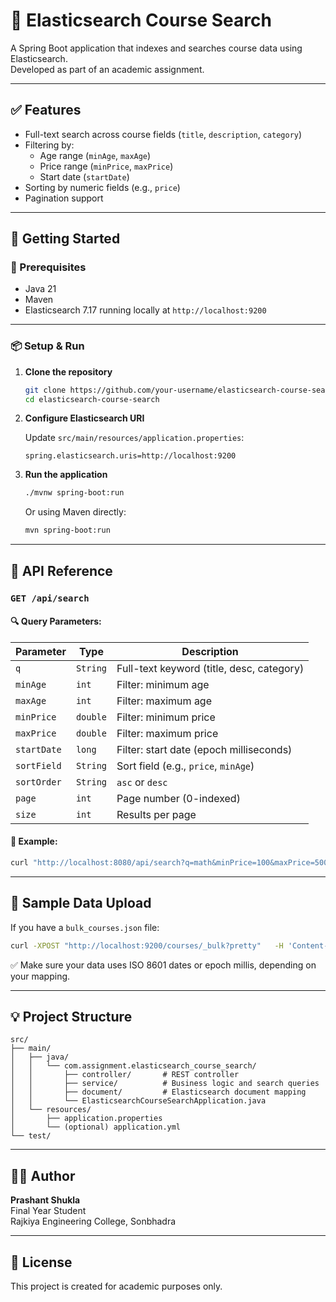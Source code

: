 # 📘 Elasticsearch Course Search

A Spring Boot application that indexes and searches course data using Elasticsearch.  
Developed as part of an academic assignment.

---

## ✅ Features

- Full-text search across course fields (`title`, `description`, `category`)
- Filtering by:
  - Age range (`minAge`, `maxAge`)
  - Price range (`minPrice`, `maxPrice`)
  - Start date (`startDate`)
- Sorting by numeric fields (e.g., `price`)
- Pagination support

---

## 🚀 Getting Started

### 🔧 Prerequisites

- Java 21
- Maven
- Elasticsearch 7.17 running locally at `http://localhost:9200`

---

### 📦 Setup & Run

1. **Clone the repository**

   ```bash
   git clone https://github.com/your-username/elasticsearch-course-search.git
   cd elasticsearch-course-search
   ```

2. **Configure Elasticsearch URI**

   Update `src/main/resources/application.properties`:
   ```properties
   spring.elasticsearch.uris=http://localhost:9200
   ```

3. **Run the application**

   ```bash
   ./mvnw spring-boot:run
   ```

   Or using Maven directly:

   ```bash
   mvn spring-boot:run
   ```

---

## 📡 API Reference

### `GET /api/search`

#### 🔍 Query Parameters:

| Parameter    | Type     | Description                                  |
|--------------|----------|----------------------------------------------|
| `q`          | `String` | Full-text keyword (title, desc, category)     |
| `minAge`     | `int`    | Filter: minimum age                          |
| `maxAge`     | `int`    | Filter: maximum age                          |
| `minPrice`   | `double` | Filter: minimum price                        |
| `maxPrice`   | `double` | Filter: maximum price                        |
| `startDate`  | `long`   | Filter: start date (epoch milliseconds)      |
| `sortField`  | `String` | Sort field (e.g., `price`, `minAge`)         |
| `sortOrder`  | `String` | `asc` or `desc`                              |
| `page`       | `int`    | Page number (0-indexed)                      |
| `size`       | `int`    | Results per page                             |

#### 🧪 Example:

```bash
curl "http://localhost:8080/api/search?q=math&minPrice=100&maxPrice=500&sortField=price&sortOrder=asc&page=0&size=10"
```

---

## 📁 Sample Data Upload

If you have a `bulk_courses.json` file:

```bash
curl -XPOST "http://localhost:9200/courses/_bulk?pretty"   -H 'Content-Type: application/json'   --data-binary @bulk_courses.json
```

✅ Make sure your data uses ISO 8601 dates or epoch millis, depending on your mapping.

---

## 💡 Project Structure

```
src/
├── main/
│   ├── java/
│   │   └── com.assignment.elasticsearch_course_search/
│   │       ├── controller/       # REST controller
│   │       ├── service/          # Business logic and search queries
│   │       ├── document/         # Elasticsearch document mapping
│   │       └── ElasticsearchCourseSearchApplication.java
│   └── resources/
│       ├── application.properties
│       └── (optional) application.yml
└── test/
```

---

## 👨‍💻 Author

**Prashant Shukla**  
Final Year Student  
Rajkiya Engineering College, Sonbhadra

---

## 📜 License

This project is created for academic purposes only.